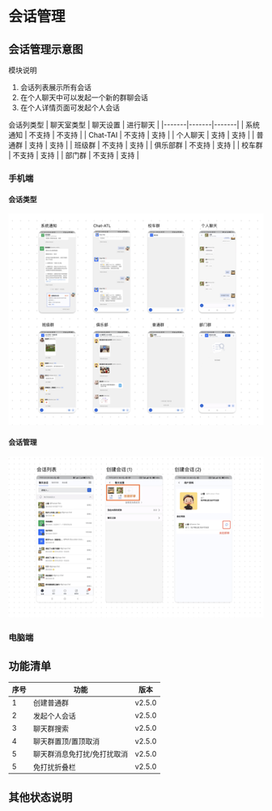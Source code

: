 
# 会话管理


## 会话管理示意图

模块说明

1. 会话列表展示所有会话
2. 在个人聊天中可以发起一个新的群聊会话
3. 在个人详情页面可发起个人会话

 会话列类型
| 聊天室类型 | 聊天设置 | 进行聊天 |
|-------|-------|-------|
| 系统通知 | 不支持 | 不支持 |
| Chat-TAI | 不支持 | 支持 |
| 个人聊天 | 支持 | 支持 |
| 普通群 | 支持 | 支持 |
| 班级群 | 不支持 | 支持 |
| 俱乐部群 | 不支持 | 支持 |
| 校车群 | 不支持 | 支持 |
| 部门群 | 不支持 | 支持 |
### 手机端

#### 会话类型


![alt text](/public/client/conversation/conversation_type.jpg)


#### 会话管理
![alt text](/public/client/conversation/conversation_app.jpg)



### 电脑端

<!-- ![alt text](/public/client/session/login_client.jpg) -->


## 功能清单
| 序号 | 功能 | 版本 |
|-------|-------|-------|
| 1 | 创建普通群 | v2.5.0 |
| 2 | 发起个人会话 | v2.5.0 |
| 3 | 聊天群搜索 | v2.5.0 |
| 4 | 聊天群置顶/置顶取消 | v2.5.0 |
| 5 | 聊天群消息免打扰/免打扰取消 | v2.5.0 |
| 5 | 免打扰折叠栏 | v2.5.0 |


## 其他状态说明

